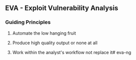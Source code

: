 ## EVA - Exploit Vulnerability Analysis 

### Guiding Principles

1. Automate the low hanging fruit


2. Produce high quality output or none at all


3. Work within the analyst's workflow not replace it# eva-ng
